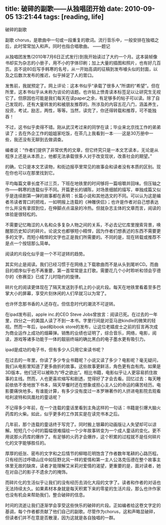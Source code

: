 title: 破碎的副歌——从独唱团开始
date: 2010-09-05 13:21:44
tags: [reading, life] 
---

破碎的副歌
 
副歌 chorus，是歌曲中一句或一段重复的歌词。流行音乐中，一般安排在独唱之后，此时常常加入和声。同时也指合唱歌曲。
——题记

从独唱团发售(2010年7月6日正式发行)到我开始读过了大约一个月。这本装帧像书却实为杂志的小册子，用不小的字体印刷；加上大量的插图和照片，也有好几百页。且不说80后写手韩寒的名号，从一开始高调的征稿到发布噱头似的封面，以及之后数次发布的推迟，似乎掉足了人的胃口。

发售前，我就预定了。网上评论：这本书似乎“承载了很多人”所谓的“希望”。但在所里，这本书似乎从未称为谈论的话题。也许贴上愤青读本标签足以让研究生无视它了。但原因也可能是我们每天在读paper之余，有足够多的帖子可以读。除了自己发现的，还有大量转发的和被朋友推荐的。所涉及的内容五花八门，涵盖养生，投资，考试，励志，两性，等等。当然，读完了，你还得转载和推荐，可不能独吞！

不过，这书似乎卖得不错。刚从武汉考过来的同学在读；毕业来北京找工作的弟弟读了；去在外企工作的姐姐家吃饭，在茶几上我看到一本⋯⋯这是30万册中一些，我还没有无聊到去做调查。

编者说：“作者们提供了非常优秀的文章，但它终究只是一本文艺读本，无论是从程序上还是从本质上，他都无法承载很多人对于改变现状，改善社会的期望。”

的确，它只是本文艺读物，和街边报亭里常见的故事会和读者没有本质的区别。现在你也可以在那里找到它。

平均每篇文章长度不过三页，下班在地铁里的时间够将一篇咀嚼并回味。但压轴之作——韩寒的连载似乎不同。开篇更长的铺陈，对场景细腻的描写，单独成篇又似乎是连续剧第一弹的故事都在表明：长篇小说和其他选文的不同。可以认为这是编者吊读者胃口的把戏，一如明报上连载的《神雕侠侣》；也许是作者对自己想表达什么并没有拿捏到位，在伸脚点点温泉的冷热。但就杂志主体的文章而言，阅读的体验是很轻松的。

不需要记忆晦涩的人名和众多复杂人物之间的关系，不必去记忆库里搜索背景，唤醒那历史知识的碎片。论说文也都够短小精悍，因为作者们想表述的东西不需要更多的文字。而短小精悍的文字也正是我们所需要的。不同的是，现在转载或推荐不是点一个按钮那么简单。

阅读的片段化似乎是一个不可逆转的趋势。

其实何止是阅读。我们已经习惯于在网络上下载歌曲而不是从头到尾听CD。而曲目的顺序似乎也不再重要，第一首常常是主打歌。需要花几个小时聆听和领会亨德尔的《弥赛亚》已成了儿时隐约的旋律。

碎片化的阅读更体现在了隔天发送到手机上的小说片段。每天在地铁里看着至多巴掌大小的屏幕，享受片刻休闲的人们早就习以为常了。

也许怀念那书香的人还存在。但信息时代的潮流不可逆转。

在ipad发布前，apple inc.的CEO Steve Jobs曾放言：阅读已死。在过去的一年里，四分之一的美国人读了不到一本书。字里行间是对亚马逊kindle的微笑的轻视。然而一年后，ipad和ibook store的发布，让这位老嬉皮士之前的狂言再次成为商业运作上成功的烟幕弹。销售的业绩也证明了，综合音乐，网络，电影，阅读，游戏等诸多功能于一体的靓丽终端的确比黑白的电子墨水更有吸引力。

ipad是成功的电子书，但有多少人只用它来读书呢？

在过去的一年里，你读了多少专业书籍呢？小说又读了多少？电影呢？毫无疑问，我们从电影里知道了更多曲折的故事。这些故事更鲜活，角色更有血有肉。如果是3D版本，他们还可以被称为“呼之欲出”。相比书籍，电影似乎让人更容易抓住故事的主线。然而，人也更喜欢缩写和剧透，觉得好了才会去看。回忆过去：每天睡前依依不舍地放下书本，隔天早餐时还在想象或担心主人公的命运的痛苦经历。电影要痛快地多。有谁能计算，有多少没有度过一本罗琳著作的人挤进电影院去观看哈利波特和凤凰社的童话呢？

不记得多少年前，在一个连载的童话里看到主角这样的一句话：书籍是引爆大脑火药库的火柴。如此，似乎更多的工作其实是在读完书本之后。

几年前，那个连载的童话终于写完了。同时搬上银幕的动画版让人失望却可以谅解。短短几个小时的篇幅很难描绘一个少年故事转变为一个成人童话的变化。更不用说那火药库的爆炸了。有足够的火药才会爆炸，这个积累的过程就不是任何碎片化的文字能够胜任的。

厚厚的纸张、密布的文字和之后情节的柳暗花明饱含了作者数年笔耕的心路历程。只有经历过呼啸山庄中如狂野北风一样的爱情和第一主人公洛克伍德在整个故事主体里无故的缺席，读者才能理解艾米莉对爱情的渴望，更重要的是，面对读者，她在对自己的影子不遗余力的掩饰。

而碎片化的生活似乎让我们的没有经历去消化大段的文字了。读者和作者的对话也无法持续太久。如果素材本身就是每天积累下来的零星的生活片段，那么也许作家也没有机会来帮助我们，整合破碎的信息。

时间的流逝让我们逐渐学会享受这些快乐的破碎的片段。正如编者给这卷文字定的基调，每个作者都贡献了他们自己的副歌。尽管作为chorus，这和声略显破碎，但读者们并不在意是否散漫，因为这就是各自独唱的一群。